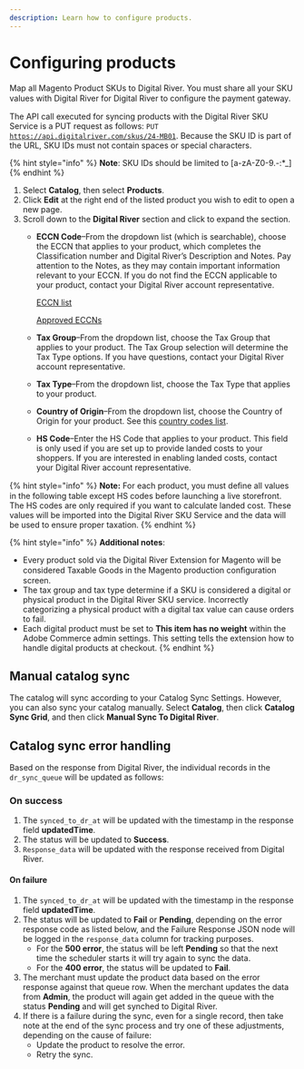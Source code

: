 ```yaml
---
description: Learn how to configure products.
---
```


# Configuring products

Map all Magento Product SKUs to Digital River. You must share all your SKU values with Digital River for Digital River to conﬁgure the payment gateway. &#x20;

The API call executed for syncing products with the Digital River SKU Service is a PUT request as follows: `PUT` [`https://api.digitalriver.com/skus/24-MB01`](https://api.digitalriver.com/skus/24-MB01). Because the SKU ID is part of the URL, SKU IDs must not contain spaces or special characters.

{% hint style="info" %}
**Note**: SKU IDs should be limited to \[a-zA-Z0-9.-:\*\_]
{% endhint %}

1. Select **Catalog**, then select **Products**.&#x20;
2. Click **Edit** at the right end of the listed product you wish to edit to open a new page.&#x20;
3. Scroll down to the **Digital River** section and click to expand the section.&#x20;
   *   **ECCN Code**–From the dropdown list (which is searchable), choose the ECCN that applies to your product, which completes the Classification number and Digital River’s Description and Notes. Pay attention to the Notes, as they may contain important information relevant to your ECCN. If you do not find the ECCN applicable to your product, contact your Digital River account representative.

       [ECCN list](https://www.bis.doc.gov/index.php/licensing/commerce-control-list-classification/export-control-classification-number-eccn)

       [Approved ECCNs](https://help.digitalriver.com/legal/Legal.htm#ApprovedECCNs)
   * **Tax Group**–From the dropdown list, choose the Tax Group that applies to your product. The Tax Group selection will determine the Tax Type options. If you have questions, contact your Digital River account representative.
   * **Tax Type**–From the dropdown list, choose the Tax Type that applies to your product.
   * **Country of Origin**–From the dropdown list, choose the Country of Origin for your product. See this [country codes list](https://www.iso.org/iso-3166-country-codes.html).
   * **HS Code**–Enter the HS Code that applies to your product. This field is only used if you are set up to provide landed costs to your shoppers. If you are interested in enabling landed costs, contact your Digital River account representative.

{% hint style="info" %}
**Note:** For each product, you must deﬁne all values in the following table except HS codes before launching a live storefront. The HS codes are only required if you want to calculate landed cost. These values will be imported into the Digital River SKU Service and the data will be used to ensure proper taxation.
{% endhint %}

{% hint style="info" %}
**Additional notes**:&#x20;

* Every product sold via the Digital River Extension for Magento will be considered Taxable Goods in the Magento production conﬁguration screen.
* The tax group and tax type determine if a SKU is considered a digital or physical product in the Digital River SKU service. Incorrectly categorizing a physical product with a digital tax value can cause orders to fail.
* Each digital product must be set to **This item has no weight** within the Adobe Commerce admin settings. This setting tells the extension how to handle digital products at checkout.
{% endhint %}

## Manual catalog sync

The catalog will sync according to your Catalog Sync Settings. However, you can also sync your catalog manually. Select **Catalog**, then click **Catalog Sync Grid**, and then click **Manual Sync To Digital River**.

## Catalog sync error handling

Based on the response from Digital River, the individual records in the `dr_sync_queue` will be updated as follows:

### On success

1. The `synced_to_dr_at` will be updated with the timestamp in the response field **updatedTime**.
2. The status will be updated to **Success**.
3. `Response_data` will be updated with the response received from Digital River.

#### On failure

1. The `synced_to_dr_at` will be updated with the timestamp in the response field **updatedTime**.
2. The status will be updated to **Fail** or **Pending**, depending on the error response code as listed below, and the Failure Response JSON node will be logged in the `response_data` column for tracking purposes.
   * For the **500 error**, the status will be left **Pending** so that the next time the scheduler starts it will try again to sync the data.
   * For the **400 error**, the status will be updated to **Fail**.
3. The merchant must update the product data based on the error response against that queue row.  When the merchant updates the data from **Admin**, the product will again get added in the queue with the status **Pending** and will get synched to Digital River.
4. If there is a failure during the sync, even for a single record, then take note at the end of the sync process and try one of these adjustments, depending on the cause of failure:
   * Update the product to resolve the error.&#x20;
   * Retry the sync.
